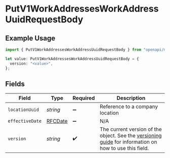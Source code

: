# PutV1WorkAddressesWorkAddressUuidRequestBody

## Example Usage

```typescript
import { PutV1WorkAddressesWorkAddressUuidRequestBody } from "openapi/models/operations";

let value: PutV1WorkAddressesWorkAddressUuidRequestBody = {
  version: "<value>",
};
```

## Fields

| Field                                                                                                                                                                         | Type                                                                                                                                                                          | Required                                                                                                                                                                      | Description                                                                                                                                                                   |
| ----------------------------------------------------------------------------------------------------------------------------------------------------------------------------- | ----------------------------------------------------------------------------------------------------------------------------------------------------------------------------- | ----------------------------------------------------------------------------------------------------------------------------------------------------------------------------- | ----------------------------------------------------------------------------------------------------------------------------------------------------------------------------- |
| `locationUuid`                                                                                                                                                                | *string*                                                                                                                                                                      | :heavy_minus_sign:                                                                                                                                                            | Reference to a company location                                                                                                                                               |
| `effectiveDate`                                                                                                                                                               | [RFCDate](../../types/rfcdate.md)                                                                                                                                             | :heavy_minus_sign:                                                                                                                                                            | N/A                                                                                                                                                                           |
| `version`                                                                                                                                                                     | *string*                                                                                                                                                                      | :heavy_check_mark:                                                                                                                                                            | The current version of the object. See the [versioning guide](https://docs.gusto.com/embedded-payroll/docs/versioning#object-layer) for information on how to use this field. |